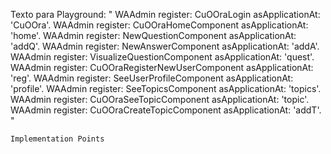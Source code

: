 Texto para Playground:
" WAAdmin register: CuOOraLogin asApplicationAt: 'CuOOra'.
WAAdmin register: CuOOraHomeComponent  asApplicationAt: 'home'. 
WAAdmin register: NewQuestionComponent  asApplicationAt: 'addQ'.
WAAdmin register: NewAnswerComponent asApplicationAt: 'addA'.
WAAdmin register: VisualizeQuestionComponent asApplicationAt: 'quest'.
WAAdmin register: CuOOraRegisterNewUserComponent  asApplicationAt: 'reg'.
WAAdmin register: SeeUserProfileComponent asApplicationAt: 'profile'.
WAAdmin register: SeeTopicsComponent  asApplicationAt: 'topics'. 
WAAdmin register: CuOOraSeeTopicComponent  asApplicationAt: 'topic'.
WAAdmin register: CuOOraCreateTopicComponent  asApplicationAt: 'addT'. "

    Implementation Points